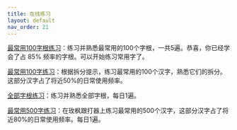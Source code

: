 ```yaml
---
title: 在线练习
layout: default
nav_order: 21
---
```


[最常用100字根练习](../practice/practice_100)：练习并熟悉最常用的100个字根，一共5遍。恭喜，你已经学会了占 85% 频率的字根。可以开始练习常用字了。

[最常用100字练习](../practice/practice_characters)：根据拆分提示，练习最常用的100个汉字，熟悉它们的拆分。这部分汉字占了将近50%的日常使用频率。

[全部字根练习](../practice/practice)：练习并熟悉全部字根，每日1遍。

[最常用500字练习](https://kylebing.cn/tools/typepad/)：在玫枫跟打器上练习最常用的500个汉字，这部分汉字占了将近80%的日常使用频率。每日1遍。

